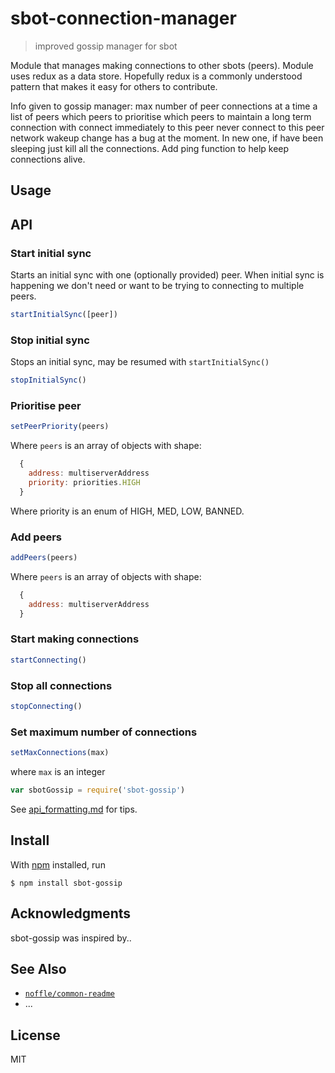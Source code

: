 # sbot-connection-manager

> improved gossip manager for sbot

Module that manages making connections to other sbots (peers).
Module uses redux as a data store. Hopefully redux is a commonly understood pattern that makes it easy for others to contribute.

Info given to gossip manager:
max number of peer connections at a time
a list of peers
which peers to prioritise
which peers to maintain a long term connection with
connect immediately to this peer
never connect to this peer
network wakeup change has a bug at the moment. In new one, if have been sleeping just kill all the connections.
Add ping function to help keep connections alive.

## Usage

## API

### Start initial sync

Starts an initial sync with one (optionally provided) peer.
When initial sync is happening we don't need or want to be trying to connecting to multiple peers.

```js
startInitialSync([peer])
```

### Stop initial sync

Stops an initial sync, may be resumed with `startInitialSync()`

```js
stopInitialSync()
```

### Prioritise peer

```js
setPeerPriority(peers)
```
Where `peers` is an array of objects with shape:
```js
  {
    address: multiserverAddress 
    priority: priorities.HIGH
  }
```
Where priority is an enum of HIGH, MED, LOW, BANNED.

### Add peers

```js
addPeers(peers)
```
Where `peers` is an array of objects with shape:
```js
  {
    address: multiserverAddress 
  }  
```

### Start making connections 

```js
startConnecting()
```

### Stop all connections 

```js
stopConnecting()
```

### Set maximum number of connections 

```js
setMaxConnections(max)
```
where `max` is an integer


```js
var sbotGossip = require('sbot-gossip')
```

See [api_formatting.md](api_formatting.md) for tips.

## Install

With [npm](https://npmjs.org/) installed, run

```
$ npm install sbot-gossip
```

## Acknowledgments

sbot-gossip was inspired by..

## See Also

- [`noffle/common-readme`](https://github.com/noffle/common-readme)
- ...

## License

MIT


